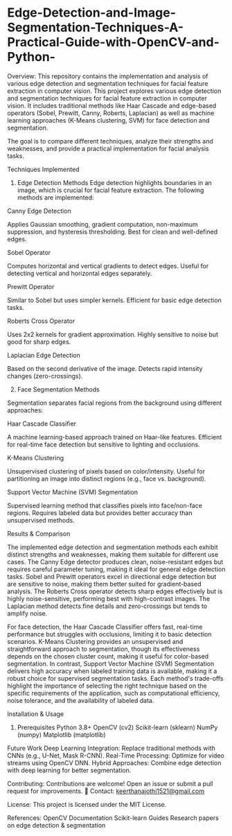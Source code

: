 # Edge-Detection-and-Image-Segmentation-Techniques-A-Practical-Guide-with-OpenCV-and-Python-
Overview: This repository contains the implementation and analysis of various edge detection and segmentation techniques for facial feature extraction in computer vision. This project explores various edge detection and segmentation techniques for facial feature extraction in computer vision. It includes traditional methods like Haar Cascade and edge-based operators (Sobel, Prewitt, Canny, Roberts, Laplacian) as well as machine learning approaches (K-Means clustering, SVM) for face detection and segmentation.

The goal is to compare different techniques, analyze their strengths and weaknesses, and provide a practical implementation for facial analysis tasks.

Techniques Implemented

1. Edge Detection Methods
Edge detection highlights boundaries in an image, which is crucial for facial feature extraction. The following methods are implemented:

Canny Edge Detection

Applies Gaussian smoothing, gradient computation, non-maximum suppression, and hysteresis thresholding.
Best for clean and well-defined edges.

Sobel Operator

Computes horizontal and vertical gradients to detect edges.
Useful for detecting vertical and horizontal edges separately.

Prewitt Operator

Similar to Sobel but uses simpler kernels.
Efficient for basic edge detection tasks.

Roberts Cross Operator

Uses 2x2 kernels for gradient approximation.
Highly sensitive to noise but good for sharp edges.

Laplacian Edge Detection

Based on the second derivative of the image.
Detects rapid intensity changes (zero-crossings).

2. Face Segmentation Methods

Segmentation separates facial regions from the background using different approaches:

Haar Cascade Classifier

A machine learning-based approach trained on Haar-like features.
Efficient for real-time face detection but sensitive to lighting and occlusions.

K-Means Clustering

Unsupervised clustering of pixels based on color/intensity.
Useful for partitioning an image into distinct regions (e.g., face vs. background).

Support Vector Machine (SVM) Segmentation

Supervised learning method that classifies pixels into face/non-face regions.
Requires labeled data but provides better accuracy than unsupervised methods.

Results & Comparison

The implemented edge detection and segmentation methods each exhibit distinct strengths and weaknesses, making them suitable for different use cases. The Canny Edge detector produces clean, noise-resistant edges but requires careful parameter tuning, making it ideal for general edge detection tasks. Sobel and Prewitt operators excel in directional edge detection but are sensitive to noise, making them better suited for gradient-based analysis. The Roberts Cross operator detects sharp edges effectively but is highly noise-sensitive, performing best with high-contrast images. The Laplacian method detects fine details and zero-crossings but tends to amplify noise.

For face detection, the Haar Cascade Classifier offers fast, real-time performance but struggles with occlusions, limiting it to basic detection scenarios. K-Means Clustering provides an unsupervised and straightforward approach to segmentation, though its effectiveness depends on the chosen cluster count, making it useful for color-based segmentation. In contrast, Support Vector Machine (SVM) Segmentation delivers high accuracy when labeled training data is available, making it a robust choice for supervised segmentation tasks. Each method's trade-offs highlight the importance of selecting the right technique based on the specific requirements of the application, such as computational efficiency, noise tolerance, and the availability of labeled data.

Installation & Usage

1. Prerequisites
Python 3.8+
OpenCV (cv2)
Scikit-learn (sklearn)
NumPy (numpy)
Matplotlib (matplotlib)

Future Work
Deep Learning Integration: Replace traditional methods with CNNs (e.g., U-Net, Mask R-CNN).
Real-Time Processing: Optimize for video streams using OpenCV DNN.
Hybrid Approaches: Combine edge detection with deep learning for better segmentation.

Contributing:
Contributions are welcome! Open an issue or submit a pull request for improvements.
📧 Contact: keerthanajothi1521@gmail.com

License:
This project is licensed under the MIT License.

References:
OpenCV Documentation
Scikit-learn Guides
Research papers on edge detection & segmentation



